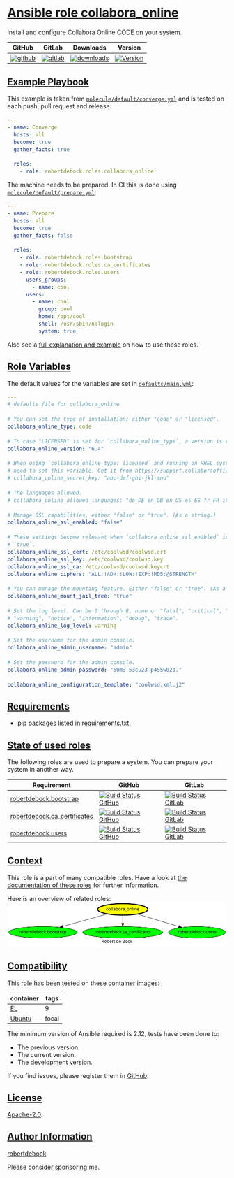 # [Ansible role collabora_online](#collabora_online)

Install and configure Collabora Online CODE on your system.

|GitHub|GitLab|Downloads|Version|
|------|------|---------|-------|
|[![github](https://github.com/robertdebock/ansible-role-collabora_online/workflows/Ansible%20Molecule/badge.svg)](https://github.com/robertdebock/ansible-role-collabora_online/actions)|[![gitlab](https://gitlab.com/robertdebock-iac/ansible-role-collabora_online/badges/master/pipeline.svg)](https://gitlab.com/robertdebock-iac/ansible-role-collabora_online)|[![downloads](https://img.shields.io/ansible/role/d/robertdebock/collabora_online)](https://galaxy.ansible.com/robertdebock/collabora_online)|[![Version](https://img.shields.io/github/release/robertdebock/ansible-role-collabora_online.svg)](https://github.com/robertdebock/ansible-role-collabora_online/releases/)|

## [Example Playbook](#example-playbook)

This example is taken from [`molecule/default/converge.yml`](https://github.com/robertdebock/ansible-role-collabora_online/blob/master/molecule/default/converge.yml) and is tested on each push, pull request and release.

```yaml
---
- name: Converge
  hosts: all
  become: true
  gather_facts: true

  roles:
    - role: robertdebock.roles.collabora_online
```

The machine needs to be prepared. In CI this is done using [`molecule/default/prepare.yml`](https://github.com/robertdebock/ansible-role-collabora_online/blob/master/molecule/default/prepare.yml):

```yaml
---
- name: Prepare
  hosts: all
  become: true
  gather_facts: false

  roles:
    - role: robertdebock.roles.bootstrap
    - role: robertdebock.roles.ca_certificates
    - role: robertdebock.roles.users
      users_groups:
        - name: cool
      users:
        - name: cool
          group: cool
          home: /opt/cool
          shell: /usr/sbin/nologin
          system: true
```

Also see a [full explanation and example](https://robertdebock.nl/how-to-use-these-roles.html) on how to use these roles.

## [Role Variables](#role-variables)

The default values for the variables are set in [`defaults/main.yml`](https://github.com/robertdebock/ansible-role-collabora_online/blob/master/defaults/main.yml):

```yaml
---
# defaults file for collabora_online

# You can set the type of installation; either "code" or "licensed".
collabora_online_type: code

# In case "LICENSED" is set for `collabora_online_type`, a version is required.
collabora_online_version: "6.4"

# When using `collabora_online_type: licensed` and running on RHEL systems, you
# need to set this variable. Get it from https://support.collaboraoffice.com/ .
# collabora_online_secret_key: "abc-def-ghi-jkl-mno"

# The languages allowed.
# collabora_online_allowed_languages: "de_DE en_GB en_US es_ES fr_FR it nl pt_BR pt_PT ru"

# Manage SSL capabilities, either "false" or "true". (As a string.)
collabora_online_ssl_enabled: "false"

# These settings become relevant when `collabora_online_ssl_enabled` is set to
# `true`.
collabora_online_ssl_cert: /etc/coolwsd/coolwsd.crt
collabora_online_ssl_key: /etc/coolwsd/coolwsd.key
collabora_online_ssl_ca: /etc/coolwsd/coolwsd.keycrt
collabora_online_ciphers: "ALL:!ADH:!LOW:!EXP:!MD5:@STRENGTH"

# You can manage the mounting feature. Either "false" or "true". (As a string.)
collabora_online_mount_jail_tree: "true"

# Set the log level. Can be 0 through 8, none or "fatal", "critical", "error",
# "warning", "notice", "information", "debug", "trace".
collabora_online_log_level: warning

# Set the username for the admin console.
collabora_online_admin_username: "admin"

# Set the password for the admin console.
collabora_online_admin_password: "50m3-53cu23-p455w02d."

collabora_online_configuration_template: "coolwsd.xml.j2"
```

## [Requirements](#requirements)

- pip packages listed in [requirements.txt](https://github.com/robertdebock/ansible-role-collabora_online/blob/master/requirements.txt).

## [State of used roles](#state-of-used-roles)

The following roles are used to prepare a system. You can prepare your system in another way.

| Requirement | GitHub | GitLab |
|-------------|--------|--------|
|[robertdebock.bootstrap](https://galaxy.ansible.com/robertdebock/bootstrap)|[![Build Status GitHub](https://github.com/robertdebock/ansible-role-bootstrap/workflows/Ansible%20Molecule/badge.svg)](https://github.com/robertdebock/ansible-role-bootstrap/actions)|[![Build Status GitLab](https://gitlab.com/robertdebock-iac/ansible-role-bootstrap/badges/master/pipeline.svg)](https://gitlab.com/robertdebock-iac/ansible-role-bootstrap)|
|[robertdebock.ca_certificates](https://galaxy.ansible.com/robertdebock/ca_certificates)|[![Build Status GitHub](https://github.com/robertdebock/ansible-role-ca_certificates/workflows/Ansible%20Molecule/badge.svg)](https://github.com/robertdebock/ansible-role-ca_certificates/actions)|[![Build Status GitLab](https://gitlab.com/robertdebock-iac/ansible-role-ca_certificates/badges/master/pipeline.svg)](https://gitlab.com/robertdebock-iac/ansible-role-ca_certificates)|
|[robertdebock.users](https://galaxy.ansible.com/robertdebock/users)|[![Build Status GitHub](https://github.com/robertdebock/ansible-role-users/workflows/Ansible%20Molecule/badge.svg)](https://github.com/robertdebock/ansible-role-users/actions)|[![Build Status GitLab](https://gitlab.com/robertdebock-iac/ansible-role-users/badges/master/pipeline.svg)](https://gitlab.com/robertdebock-iac/ansible-role-users)|

## [Context](#context)

This role is a part of many compatible roles. Have a look at [the documentation of these roles](https://robertdebock.nl/) for further information.

Here is an overview of related roles:
![dependencies](https://raw.githubusercontent.com/robertdebock/ansible-role-collabora_online/png/requirements.png "Dependencies")

## [Compatibility](#compatibility)

This role has been tested on these [container images](https://hub.docker.com/u/robertdebock):

|container|tags|
|---------|----|
|[EL](https://hub.docker.com/r/robertdebock/enterpriselinux)|9|
|[Ubuntu](https://hub.docker.com/r/robertdebock/ubuntu)|focal|

The minimum version of Ansible required is 2.12, tests have been done to:

- The previous version.
- The current version.
- The development version.

If you find issues, please register them in [GitHub](https://github.com/robertdebock/ansible-role-collabora_online/issues).

## [License](#license)

[Apache-2.0](https://github.com/robertdebock/ansible-role-collabora_online/blob/master/LICENSE).

## [Author Information](#author-information)

[robertdebock](https://robertdebock.nl/)

Please consider [sponsoring me](https://github.com/sponsors/robertdebock).
